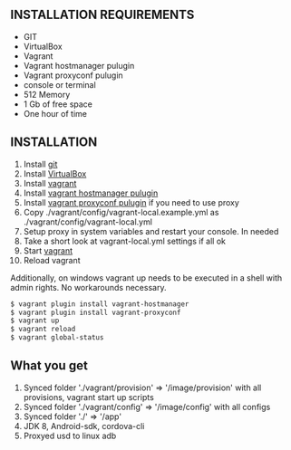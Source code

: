INSTALLATION REQUIREMENTS
------------
  - GIT
  - VirtualBox
  - Vagrant
  - Vagrant hostmanager pulugin
  - Vagrant proxyconf pulugin
  - console or terminal
  - 512 Memory 
  - 1 Gb of free space
  - One hour of time 
  
INSTALLATION
------------
1. Install [git](https://git-scm.com/book/en/v2/Getting-Started-Installing-Git)
2. Install [VirtualBox](https://www.virtualbox.org/wiki/Downloads)
3. Install [vagrant](https://www.vagrantup.com/)
4. Install [vagrant hostmanager pulugin](https://github.com/devopsgroup-io/vagrant-hostmanager)
5. Install [vagrant proxyconf pulugin](https://github.com/tmatilai/vagrant-proxyconf) if you need to use proxy
6. Copy ./vagrant/config/vagrant-local.example.yml as ./vagrant/config/vagrant-local.yml
7. Setup proxy in system variables and restart your console. In needed
8. Take a short look at vagrant-local.yml settings if all ok
9. Start [vagrant](https://www.vagrantup.com/docs/getting-started/)
101. Reload vagrant

Additionally, on windows vagrant up needs to be executed in a shell with admin rights. No workarounds necessary.

```sh
$ vagrant plugin install vagrant-hostmanager
$ vagrant plugin install vagrant-proxyconf
$ vagrant up
$ vagrant reload
$ vagrant global-status
```

What you get
------------
1. Synced folder './vagrant/provision' => '/image/provision' with all provisions, vagrant start up scripts
2. Synced folder './vagrant/config' => '/image/config' with all configs
3. Synced folder './' => '/app'
4. JDK 8, Android-sdk, cordova-cli 
5. Proxyed usd to linux adb



